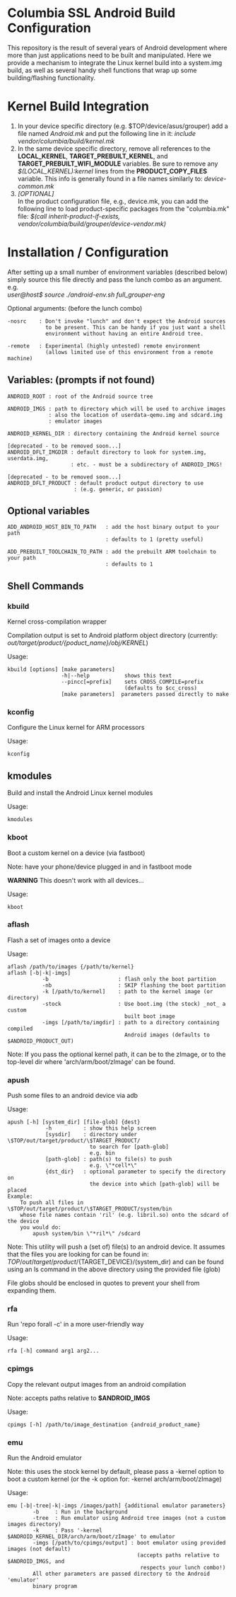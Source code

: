 Columbia SSL Android Build Configuration
==========
This repository is the result of several years of Android development where
more than just applications need to be built and manipulated. Here we provide
a mechanism to integrate the Linux kernel build into a system.img build, as
well as several handy shell functions that wrap up some building/flashing
functionality.

Kernel Build Integration
==========
1. In your device specific directory (e.g. $TOP/device/asus/grouper) add
a file named <em>Android.mk</em> and put the following line in it:
<em>include vendor/columbia/build/kernel.mk</em>
2. In the same device specific directory, remove all references to the
<b>LOCAL_KERNEL</b>, <b>TARGET_PREBUILT_KERNEL</b>, and
<b>TARGET_PREBUILT_WIFI_MODULE</b> variables. Be sure to remove any
<em>$(LOCAL_KERNEL):kernel</em> lines from the <b>PRODUCT_COPY_FILES</b>
variable. This info is generally found in a file names similarly to:
<em>device-common.mk</em>
3. <em>[OPTIONAL]</em><br>
In the product configuration file, e.g., device.mk, you can add the following
line to load product-specific packages from the "columbia.mk" file:
<em>$(call inherit-product-if-exists, vendor/columbia/build/grouper/device-vendor.mk)</em>

Installation / Configuration
==========
After setting up a small number of environment variables (described below)
simply source this file directly and pass the lunch combo as an argument.<br>
e.g.<br>
<em>user@host$ source ./android-env.sh full_grouper-eng</em>

Optional arguments: (before the lunch combo)

	-nosrc    : Don't invoke "lunch" and don't expect the Android sources
	            to be present. This can be handy if you just want a shell
	            environment without having an entire Android tree.
	
	-remote   : Experimental (highly untested) remote environment
	            (allows limited use of this environment from a remote machine)

Variables: (prompts if not found)
----------
	ANDROID_ROOT : root of the Android source tree
	
	ANDROID_IMGS : path to directory which will be used to archive images
	             : also the location of userdata-qemu.img and sdcard.img
	             : emulator images
	
	ANDROID_KERNEL_DIR : directory containing the Android kernel source

	[deprecated - to be removed soon...]
	ANDROID_DFLT_IMGDIR : default directory to look for system.img, userdata.img,
	                    : etc. - must be a subdirectory of ANDROID_IMGS!
	
	[deprecated - to be removed soon...]
	ANDROID_DFLT_PRODUCT : default product output directory to use
	                     : (e.g. generic, or passion)

Optional variables
----------
	ADD_ANDROID_HOST_BIN_TO_PATH   : add the host binary output to your path
	                               : defaults to 1 (pretty useful)
	
	ADD_PREBUILT_TOOLCHAIN_TO_PATH : add the prebuilt ARM toolchain to your path
	                               : defaults to 1

Shell Commands
----------

### kbuild
Kernel cross-compilation wrapper

Compilation output is set to Android platform object directory
(currently: <em>out/target/product/{poduct_name}/obj/KERNEL</em>)

Usage:

	kbuild [options] [make parameters]
	                 -h|--help           shows this text
	                 --pincc[=prefix]    sets CROSS_COMPILE=prefix
	                                     (defaults to $cc_cross)
	                 [make parameters]  parameters passed directly to make

### kconfig
Configure the Linux kernel for ARM processors

Usage:

	kconfig

## kmodules
Build and install the Android Linux kernel modules

Usage:

	kmodules

### kboot
Boot a custom kernel on a device (via fastboot)

Note: have your phone/device plugged in and in fastboot mode

<b>WARNING</b> This doesn't work with all devices...

Usage:

	kboot

### aflash
Flash a set of images onto a device

Usage:

	aflash /path/to/images {/path/to/kernel}
	aflash [-b|-k|-imgs]
	           -b                      : flash only the boot partition
	           -nb                     : SKIP flashing the boot partition
	           -k [/path/to/kernel]    : path to the kernel image (or directory)
	           -stock                  : Use boot.img (the stock) _not_ a custom
	                                     built boot image
	           -imgs [/path/to/imgdir] : path to a directory containing compiled
	                                     Android images (defaults to $ANDROID_PRODUCT_OUT)

Note: If you pass the optional kernel path, it can be to the zImage, or
to the top-level dir where 'arch/arm/boot/zImage' can be found.

### apush
Push some files to an android device via adb

Usage:

	apush [-h] [system_dir] [file-glob] {dest}
	            -h          : show this help screen
	            [sysdir]    : directory under \$TOP/out/target/product/\$TARGET_PRODUCT/
	                          to search for [path-glob]
	                          e.g. bin
	            [path-glob] : path(s) to file(s) to push
	                          e.g. \"*cell*\"
	            {dst_dir}   : optional parameter to specify the directory on
	                          the device into which [path-glob] will be placed
	Example:
	    To push all files in \$TOP/out/target/product/\$TARGET_PRODUCT/system/bin
	    whose file names contain 'ril' (e.g. libril.so) onto the sdcard of the device
	    you would do:
	        apush system/bin \"*ril*\" /sdcard

Note: This utility will push a (set of) file(s) to an android device.
It assumes that the files you are looking for can be found in:
$TOP/out/target/product/${TARGET_DEVICE}/(system_dir)
and can be found using an ls command in the above directory using
the provided file (glob)

File globs should be enclosed in quotes to prevent your shell
from expanding them.

### rfa
Run 'repo forall -c' in a more user-friendly way

Usage:

	rfa [-h] command arg1 arg2...

### cpimgs
Copy the relevant output images from an android compilation

Note: accepts paths relative to <b>$ANDROID_IMGS</b>

Usage:

	cpimgs [-h] /path/to/image_destination {android_product_name}

### emu
Run the Android emulator

Note: this uses the stock kernel by default, please pass a -kernel option
to boot a custom kernel (or the -k option for: -kernel arch/arm/boot/zImage)

Usage:

	emu [-b|-tree|-k|-imgs /images/path] {additional emulator parameters}
	        -b     : Run in the background
	        -tree  : Run emulator using Android tree images (not a custom images directory)
	        -k     : Pass '-kernel $ANDROID_KERNEL_DIR/arch/arm/boot/zImage' to emulator
	        -imgs [/path/to/cpimgs/output] : boot emulator using provided images (not default)
	                                         (accepts paths relative to $ANDROID_IMGS, and
	                                          respects your lunch combo!)
	        All other parameters are passed directory to the Android 'emulator'
	        binary program
	

